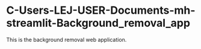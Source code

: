 # C-Users-LEJ-USER-Documents-mh-streamlit-Background_removal_app
This is the background removal web application. 
